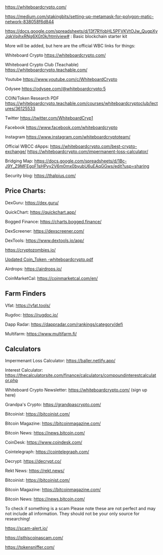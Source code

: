 https://whiteboardcrypto.com/

https://medium.com/stakingbits/setting-up-metamask-for-polygon-matic-network-838058f6d844

https://docs.google.com/spreadsheets/d/13f7RYobHL5PFVKVtOJw_QugpXyJqkVpjhxRNg6XGt0k/htmlview# : Basic blockchain starter kit

More will be added, but here are the official WBC links for things:

Whiteboard Crypto
https://whiteboardcrypto.com/

Whiteboard Crypto Club (Teachable)
https://whiteboardcrypto.teachable.com/

Youtube
https://www.youtube.com/c/WhiteboardCrypto

Odysee
https://odysee.com/@whiteboardcrypto:5

COIN/Token Research PDF
https://whiteboardcrypto.teachable.com/courses/whiteboardcryptoclub/lectures/36125533

Twitter
https://twitter.com/WhiteboardCryp1

Facebook
https://www.facebook.com/whiteboardcrypto

Instagram
https://www.instagram.com/whiteboardcryptoteam/

Official WBCC dApps:
https://whiteboardcrypto.com/best-crypto-exchange/
https://whiteboardcrypto.com/impermanent-loss-calculator/

Bridging Map:
https://docs.google.com/spreadsheets/d/1Bc-J9Y_Z9MFEgoF1sHPvy2V6m0mx0byubU6uEAqGGws/edit?usp=sharing

Security blog:
https://thalpius.com/

## Price Charts:

DexGuru: https://dex.guru/

QuickChart: https://quickchart.app/

Bogged Finance: https://charts.bogged.finance/

DexScreener: https://dexscreener.com/

DexTools: https://www.dextools.io/app/

https://cryptozombies.io/

[Updated Coin_Token -whiteboardcrypto.pdf](https://github.com/manishchembeti/sephitron/files/8172146/Updated.Coin_Token.-whiteboardcrypto.pdf)

Airdrops: https://airdrops.io/

CoinMarketCal: https://coinmarketcal.com/en/

## Farm Finders

Vfat: https://vfat.tools/

Rugdoc: https://rugdoc.io/

Dapp Radar: https://dappradar.com/rankings/category/defi

Multifarm: https://www.multifarm.fi/

## Calculators

Impermenant Loss Calculator: https://baller.netlify.app/

Interest Calculator: https://thecalculatorsite.com/finance/calculators/compoundinterestcalculator.php

Whiteboard Crypto Newsletter: https://whiteboardcrypto.com/ (sign up here)

Grandpa's Crypto: https://grandpascrypto.com/

Bitcoinist: https://bitcoinist.com/

Bitcoin Magazine: https://bitcoinmagazine.com/

Bitcoin News: https://news.bitcoin.com/

CoinDesk: https://www.coindesk.com/

Cointelegraph: https://cointelegraph.com/

Decrypt: https://decrypt.co/

Rekt News: https://rekt.news/

Bitcoinist: https://bitcoinist.com/

Bitcoin Magazine: https://bitcoinmagazine.com/

Bitcoin News: https://news.bitcoin.com/

To check if something is a scam Please note these are not perfect and may not include all information. 
They should not be your only source for researching!

https://scam-alert.io/

https://isthiscoinascam.com/

https://tokensniffer.com/

